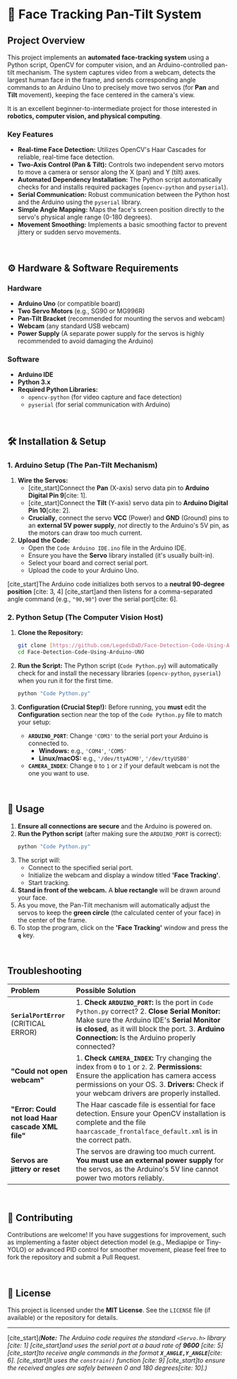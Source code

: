 # 🤖 Face Tracking Pan-Tilt System

## Project Overview

This project implements an **automated face-tracking system** using a Python script, OpenCV for computer vision, and an Arduino-controlled pan-tilt mechanism. The system captures video from a webcam, detects the largest human face in the frame, and sends corresponding angle commands to an Arduino Uno to precisely move two servos (for **Pan** and **Tilt** movement), keeping the face centered in the camera's view.

It is an excellent beginner-to-intermediate project for those interested in **robotics, computer vision, and physical computing**.

### Key Features

* **Real-time Face Detection:** Utilizes OpenCV's Haar Cascades for reliable, real-time face detection.
* **Two-Axis Control (Pan & Tilt):** Controls two independent servo motors to move a camera or sensor along the X (pan) and Y (tilt) axes.
* **Automated Dependency Installation:** The Python script automatically checks for and installs required packages (`opencv-python` and `pyserial`).
* **Serial Communication:** Robust communication between the Python host and the Arduino using the `pyserial` library.
* **Simple Angle Mapping:** Maps the face's screen position directly to the servo's physical angle range (0-180 degrees).
* **Movement Smoothing:** Implements a basic smoothing factor to prevent jittery or sudden servo movements.

<br>

## ⚙️ Hardware & Software Requirements

### Hardware

* **Arduino Uno** (or compatible board)
* **Two Servo Motors** (e.g., SG90 or MG996R)
* **Pan-Tilt Bracket** (recommended for mounting the servos and webcam)
* **Webcam** (any standard USB webcam)
* **Power Supply** (A separate power supply for the servos is highly recommended to avoid damaging the Arduino)

### Software

* **Arduino IDE**
* **Python 3.x**
* **Required Python Libraries:**
    * `opencv-python` (for video capture and face detection)
    * `pyserial` (for serial communication with Arduino)

<br>

## 🛠 Installation & Setup

### 1. Arduino Setup (The Pan-Tilt Mechanism)

1.  **Wire the Servos:**
    * [cite_start]Connect the **Pan** (X-axis) servo data pin to **Arduino Digital Pin 9**[cite: 1].
    * [cite_start]Connect the **Tilt** (Y-axis) servo data pin to **Arduino Digital Pin 10**[cite: 2].
    * **Crucially**, connect the servo **VCC** (Power) and **GND** (Ground) pins to an **external 5V power supply**, *not* directly to the Arduino's 5V pin, as the motors can draw too much current.
2.  **Upload the Code:**
    * Open the `Code Arduino IDE.ino` file in the Arduino IDE.
    * Ensure you have the **Servo** library installed (it's usually built-in).
    * Select your board and correct serial port.
    * Upload the code to your Arduino Uno.

[cite_start]The Arduino code initializes both servos to a **neutral 90-degree position** [cite: 3, 4] [cite_start]and then listens for a comma-separated angle command (e.g., `"90,90"`) over the serial port[cite: 6].

### 2. Python Setup (The Computer Vision Host)

1.  **Clone the Repository:**
    ```bash
    git clone [https://github.com/LegedsDaD/Face-Detection-Code-Using-Arduino-UNO](https://github.com/LegedsDaD/Face-Detection-Code-Using-Arduino-UNO)
    cd Face-Detection-Code-Using-Arduino-UNO
    ```
2.  **Run the Script:**
    The Python script (`Code Python.py`) will automatically check for and install the necessary libraries (`opencv-python`, `pyserial`) when you run it for the first time.
    ```bash
    python "Code Python.py"
    ```

3.  **Configuration (Crucial Step!):**
    Before running, you **must** edit the **Configuration** section near the top of the `Code Python.py` file to match your setup:

    * **`ARDUINO_PORT`**: Change `'COM3'` to the serial port your Arduino is connected to.
        * **Windows:** e.g., `'COM4'`, `'COM5'`
        * **Linux/macOS:** e.g., `'/dev/ttyACM0'`, `'/dev/ttyUSB0'`
    * **`CAMERA_INDEX`**: Change `0` to `1` or `2` if your default webcam is not the one you want to use.

<br>

## 🚀 Usage

1.  **Ensure all connections are secure** and the Arduino is powered on.
2.  **Run the Python script** (after making sure the `ARDUINO_PORT` is correct):
    ```bash
    python "Code Python.py"
    ```
3.  The script will:
    * Connect to the specified serial port.
    * Initialize the webcam and display a window titled **'Face Tracking'**.
    * Start tracking.
4.  **Stand in front of the webcam.** A **blue rectangle** will be drawn around your face.
5.  As you move, the Pan-Tilt mechanism will automatically adjust the servos to keep the **green circle** (the calculated center of your face) in the center of the frame.
6.  To stop the program, click on the **'Face Tracking'** window and press the **`q`** key.

<br>

## Troubleshooting

| Problem | Possible Solution |
| :--- | :--- |
| **`SerialPortError`** (CRITICAL ERROR) | 1. **Check `ARDUINO_PORT`:** Is the port in `Code Python.py` correct? 2. **Close Serial Monitor:** Make sure the Arduino IDE's **Serial Monitor is closed**, as it will block the port. 3. **Arduino Connection:** Is the Arduino properly connected? |
| **"Could not open webcam"** | 1. **Check `CAMERA_INDEX`:** Try changing the index from `0` to `1` or `2`. 2. **Permissions:** Ensure the application has camera access permissions on your OS. 3. **Drivers:** Check if your webcam drivers are properly installed. |
| **"Error: Could not load Haar cascade XML file"** | The Haar cascade file is essential for face detection. Ensure your OpenCV installation is complete and the file `haarcascade_frontalface_default.xml` is in the correct path. |
| **Servos are jittery or reset** | The servos are drawing too much current. **You must use an external power supply** for the servos, as the Arduino's 5V line cannot power two motors reliably. |

<br>

## 🤝 Contributing

Contributions are welcome! If you have suggestions for improvement, such as implementing a faster object detection model (e.g., Mediapipe or Tiny-YOLO) or advanced PID control for smoother movement, please feel free to fork the repository and submit a Pull Request.

<br>

## 📄 License

This project is licensed under the **MIT License**. See the `LICENSE` file (if available) or the repository for details.

---

[cite_start]*(**Note:** The Arduino code requires the standard `<Servo.h>` library [cite: 1] [cite_start]and uses the serial port at a baud rate of **9600** [cite: 5] [cite_start]to receive angle commands in the format **`X_ANGLE,Y_ANGLE`**[cite: 6]. [cite_start]It uses the `constrain()` function [cite: 9] [cite_start]to ensure the received angles are safely between 0 and 180 degrees[cite: 10].)*
